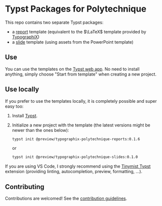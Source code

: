 # Typst Packages for Polytechnique

This repo contains two separate Typst packages:

- a [report](report/README.md) template (equivalent to the $\LaTeX$ template provided by [TypographiX](https://typographix.binets.fr/))
- a [slide](slide/README.md) template (using assets from the PowerPoint template)

## Use

You can use the templates on the [Typst web app](https://typst.app/). No need to install anything, simply choose "Start from template" when creating a new project.

## Use locally

If you prefer to use the templates locally, it is completely possible and super easy too:

1. Install [Typst](https://github.com/typst/typst?tab=readme-ov-file#installation).
2. Initialize a new project with the template (the latest versions might be newer than the ones below):

   ```bash
   typst init @preview/typographix-polytechnique-reports:0.1.6
   ```

   or

   ```bash
   typst init @preview/typographix-polytechnique-slides:0.1.0
   ```

If you are using VS Code, I strongly recommend using the [Tinymist Typst](https://marketplace.visualstudio.com/items?itemName=myriad-dreamin.tinymist) extension (providing linting, autocompletion, preview, formatting, ...).

## Contributing

Contributions are welcomed! See the [contribution guidelines](CONTRIBUTING.md).
